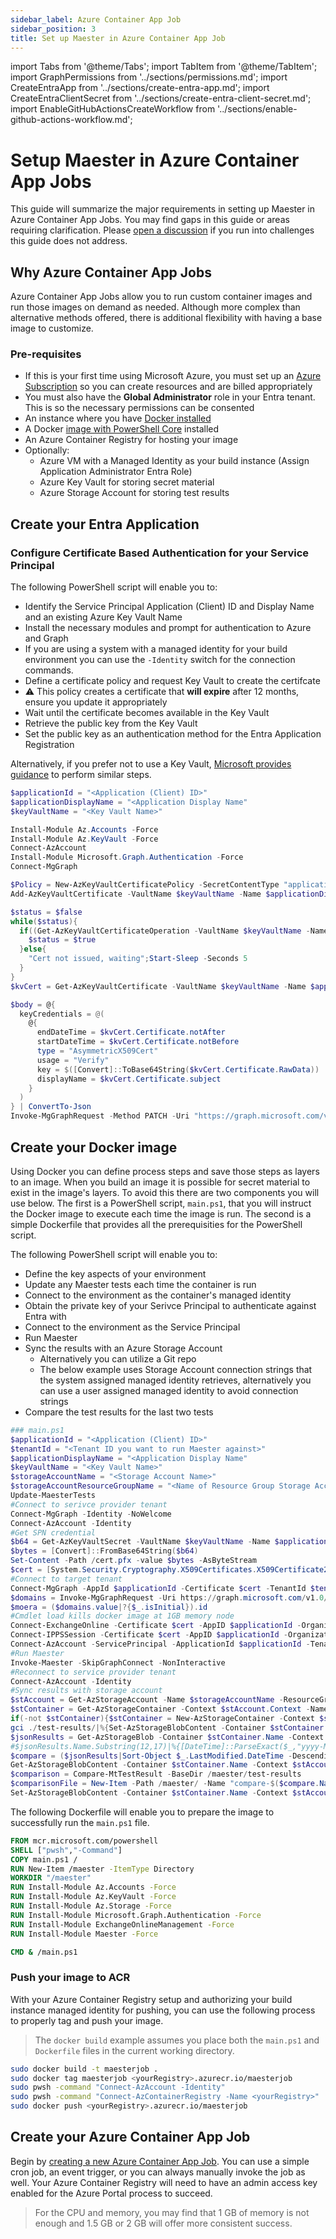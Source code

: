 ```yaml
---
sidebar_label: Azure Container App Job
sidebar_position: 3
title: Set up Maester in Azure Container App Job
---
```


import Tabs from '@theme/Tabs';
import TabItem from '@theme/TabItem';
import GraphPermissions from '../sections/permissions.md';
import CreateEntraApp from '../sections/create-entra-app.md';
import CreateEntraClientSecret from '../sections/create-entra-client-secret.md';
import EnableGitHubActionsCreateWorkflow from '../sections/enable-github-actions-workflow.md';

# <IIcon icon="devicon:azure" height="48" /> Setup Maester in Azure Container App Jobs

This guide will summarize the major requirements in setting up Maester in Azure Container App Jobs. You may find gaps in this guide or areas requiring clarification. Please [open a discussion](https://github.com/maester365/maester/discussions/new/choose) if you run into challenges this guide does not address.

## Why Azure Container App Jobs

Azure Container App Jobs allow you to run custom container images and run those images on demand as needed. Although more complex than alternative methods offered, there is additional flexibility with having a base image to customize.

### Pre-requisites

- If this is your first time using Microsoft Azure, you must set up an [Azure Subscription](https://learn.microsoft.com/azure/cost-management-billing/manage/create-subscription) so you can create resources and are billed appropriately
- You must also have the **Global Administrator** role in your Entra tenant. This is so the necessary permissions can be consented
- An instance where you have [Docker installed](https://github.com/docker/docker-install?tab=readme-ov-file#dockerdocker-install)
- A Docker [image with PowerShell Core](https://learn.microsoft.com/en-us/powershell/scripting/install/powershell-in-docker#using-powershell-in-a-container) installed
- An Azure Container Registry for hosting your image
- Optionally:
  - Azure VM with a Managed Identity as your build instance (Assign Application Administrator Entra Role)
  - Azure Key Vault for storing secret material
  - Azure Storage Account for storing test results

## Create your Entra Application

<CreateEntraApp/>

### Configure Certificate Based Authentication for your Service Principal

The following PowerShell script will enable you to:
- Identify the Service Principal Application (Client) ID and Display Name and an existing Azure Key Vault Name
- Install the necessary modules and prompt for authentication to Azure and Graph
 - If you are using a system with a managed identity for your build environment you can use the `-Identity` switch for the connection commands.
- Define a certificate policy and request Key Vault to create the certifcate
 - ⚠️ This policy creates a certificate that **will expire** after 12 months, ensure you update it appropriately
- Wait until the certificate becomes available in the Key Vault
- Retrieve the public key from the Key Vault
- Set the public key as an authentication method for the Entra Application Registration

Alternatively, if you prefer not to use a Key Vault, [Microsoft provides guidance](https://learn.microsoft.com/en-us/entra/identity-platform/howto-create-self-signed-certificate) to perform similar steps.

```powershell
$applicationId = "<Application (Client) ID>"
$applicationDisplayName = "<Application Display Name"
$keyVaultName = "<Key Vault Name>"

Install-Module Az.Accounts -Force
Install-Module Az.KeyVault -Force
Connect-AzAccount
Install-Module Microsoft.Graph.Authentication -Force
Connect-MgGraph

$Policy = New-AzKeyVaultCertificatePolicy -SecretContentType "application/x-pkcs12" -SubjectName "CN=$applicationDisplayName" -IssuerName "Self" -ValidityInMonths 12 -ReuseKeyOnRenewal
Add-AzKeyVaultCertificate -VaultName $keyVaultName -Name $applicationDisplayName -CertificatePolicy $Policy

$status = $false
while($status){
  if((Get-AzKeyVaultCertificateOperation -VaultName $keyVaultName -Name $applicationDisplayName).Status -eq "completed"){
    $status = $true
  }else{
    "Cert not issued, waiting";Start-Sleep -Seconds 5
  }
}
$kvCert = Get-AzKeyVaultCertificate -VaultName $keyVaultName -Name $applicationDisplayName

$body = @{
  keyCredentials = @(
    @{
      endDateTime = $kvCert.Certificate.notAfter
      startDateTime = $kvCert.Certificate.notBefore
      type = "AsymmetricX509Cert"
      usage = "Verify"
      key = $([Convert]::ToBase64String($kvCert.Certificate.RawData))
      displayName = $kvCert.Certificate.subject
    }
  )
} | ConvertTo-Json
Invoke-MgGraphRequest -Method PATCH -Uri "https://graph.microsoft.com/v1.0/applications/$applicationId" -Body $body
```

## Create your Docker image

Using Docker you can define process steps and save those steps as layers to an image. When you build an image it is possible for secret material to exist in the image's layers. To avoid this there are two components you will use below. The first is a PowerShell script, `main.ps1`, that you will instruct the Docker image to execute each time the image is run. The second is a simple Dockerfile that provides all the prerequisities for the PowerShell script.

The following PowerShell script will enable you to:
- Define the key aspects of your environment
- Update any Maester tests each time the container is run
- Connect to the environment as the container's managed identity
- Obtain the private key of your Serivce Principal to authenticate against Entra with
- Connect to the environment as the Service Principal
- Run Maester
- Sync the results with an Azure Storage Account
  - Alternatively you can utilize a Git repo
  - The below example uses Storage Account connection strings that the system assigned managed identity retrieves, alternatively you can use a user assigned managed identity to avoid connection strings
- Compare the test results for the last two tests

```powershell
### main.ps1
$applicationId = "<Application (Client) ID>"
$tenantId = "<Tenant ID you want to run Maester against>"
$applicationDisplayName = "<Application Display Name"
$keyVaultName = "<Key Vault Name>"
$storageAccountName = "<Storage Account Name>"
$storageAccountResourceGroupName = "<Name of Resource Group Storage Account exists>"
Update-MaesterTests
#Connect to serivce provider tenant
Connect-MgGraph -Identity -NoWelcome
Connect-AzAccount -Identity
#Get SPN credential
$b64 = Get-AzKeyVaultSecret -VaultName $keyVaultName -Name $applicationDisplayName -AsPlainText
$bytes = [Convert]::FromBase64String($b64)
Set-Content -Path /cert.pfx -value $bytes -AsByteStream
$cert = [System.Security.Cryptography.X509Certificates.X509Certificate2]::new($bytes)
#Connect to target tenant
Connect-MgGraph -AppId $applicationId -Certificate $cert -TenantId $tenantId -NoWelcome
$domains = Invoke-MgGraphRequest -Uri https://graph.microsoft.com/v1.0/domains
$moera = ($domains.value|?{$_.isInitial}).id
#Cmdlet load kills docker image at 1GB memory node
Connect-ExchangeOnline -Certificate $cert -AppID $applicationId -Organization $moera -ShowBanner:$false
Connect-IPPSSession -Certificate $cert -AppID $applicationId -Organization $moera -ShowBanner:$false
Connect-AzAccount -ServicePrincipal -ApplicationId $applicationId -TenantId $tenantId -CertificatePath /cert.pfx
#Run Maester
Invoke-Maester -SkipGraphConnect -NonInteractive
#Reconnect to service provider tenant
Connect-AzAccount -Identity
#Sync results with storage account
$stAccount = Get-AzStorageAccount -Name $storageAccountName -ResourceGroupName $storageAccountResourceGroupName
$stContainer = Get-AzStorageContainer -Context $stAccount.Context -Name $tenantId
if(-not $stContainer){$stContainer = New-AzStorageContainer -Context $stAccount.Context -Name $tenantId}
gci ./test-results/|%{Set-AzStorageBlobContent -Container $stContainer.Name -Context $stAccount.Context -File $_ -Blob $_.Name -Force|Out-Null}
$jsonResults = Get-AzStorageBlob -Container $stContainer.Name -Context $stAccount.Context -Blob "TestResults*.json"
#$jsonResults.Name.Substring(12,17)|%{[DateTime]::ParseExact($_,"yyyy-MM-dd-HHmmss",$null)}
$compare = ($jsonResults|Sort-Object $_.LastModified.DateTime -Descending)[-2]
Get-AzStorageBlobContent -Container $stContainer.Name -Context $stAccount.Context -Blob $compare.Name -Destination /maester/test-results/|Out-Null
$comparison = Compare-MtTestResult -BaseDir /maester/test-results
$comparisonFile = New-Item -Path /maester/ -Name "compare-$($compare.Name)" -Value $($comparison|ConvertTo-Json)
Set-AzStorageBlobContent -Container $stContainer.Name -Context $stAccount.Context -File $comparisonFile -Blob $comparisonFile.Name -Force|Out-Null
```

The following Dockerfile will enable you to prepare the image to successfully run the `main.ps1` file.

```dockerfile
FROM mcr.microsoft.com/powershell
SHELL ["pwsh","-Command"]
COPY main.ps1 /
RUN New-Item /maester -ItemType Directory
WORKDIR "/maester"
RUN Install-Module Az.Accounts -Force
RUN Install-Module Az.KeyVault -Force
RUN Install-Module Az.Storage -Force
RUN Install-Module Microsoft.Graph.Authentication -Force
RUN Install-Module ExchangeOnlineManagement -Force
RUN Install-Module Maester -Force

CMD & /main.ps1
```

### Push your image to ACR

With your Azure Container Registry setup and authorizing your build instance managed identity for pushing, you can use the following process to properly tag and push your image.

> The `docker build` example assumes you place both the `main.ps1` and `Dockerfile` files in the current working directory.

```bash
sudo docker build -t maesterjob .
sudo docker tag maesterjob <yourRegistry>.azurecr.io/maesterjob
sudo pwsh -command "Connect-AzAccount -Identity"
sudo pwsh -command "Connect-AzContainerRegistry -Name <yourRegistry>"
sudo docker push <yourRegistry>.azurecr.io/maesterjob
```

## Create your Azure Container App Job

Begin by [creating a new Azure Container App Job](https://portal.azure.com/#create/Microsoft.ContainerAppJobs). You can use a simple cron job, an event trigger, or you can always manually invoke the job as well. Your Azure Container Registry will need to have an admin access key enabled for the Azure Portal process to succeed.

> For the CPU and memory, you may find that 1 GB of memory is not enough and 1.5 GB or 2 GB will offer more consistent success.